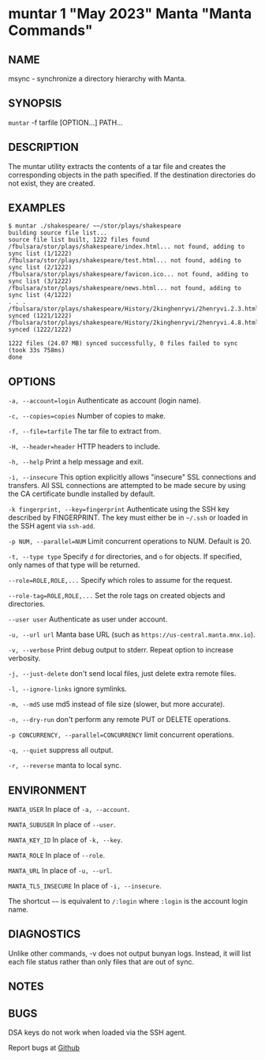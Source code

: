muntar 1 "May 2023" Manta "Manta Commands"
=======================================

NAME
----

msync - synchronize a directory hierarchy with Manta.

SYNOPSIS
--------

`muntar` -f tarfile [OPTION...] PATH...

DESCRIPTION
-----------

The muntar utility extracts the contents of a tar file and creates
the corresponding objects in the path specified. If the destination
directories do not exist, they are created.

EXAMPLES
--------

    $ muntar ./shakespeare/ ~~/stor/plays/shakespeare
    building source file list...
    source file list built, 1222 files found
    /fbulsara/stor/plays/shakespeare/index.html... not found, adding to sync list (1/1222)
    /fbulsara/stor/plays/shakespeare/test.html... not found, adding to sync list (2/1222)
    /fbulsara/stor/plays/shakespeare/favicon.ico... not found, adding to sync list (3/1222)
    /fbulsara/stor/plays/shakespeare/news.html... not found, adding to sync list (4/1222)
    . . .
    /fbulsara/stor/plays/shakespeare/History/2kinghenryvi/2henryvi.2.3.html... synced (1221/1222)
    /fbulsara/stor/plays/shakespeare/History/2kinghenryvi/2henryvi.4.8.html... synced (1222/1222)

    1222 files (24.07 MB) synced successfully, 0 files failed to sync (took 33s 758ms)
    done

OPTIONS
-------

`-a, --account=login`
  Authenticate as account (login name).

`-c, --copies=copies`
  Number of copies to make.

`-f, --file=tarfile`
  The tar file to extract from.

`-H, --header=header`
  HTTP headers to include.

`-h, --help`
  Print a help message and exit.

`-i, --insecure`
  This option explicitly allows "insecure" SSL connections and transfers.  All
  SSL connections are attempted to be made secure by using the CA certificate
  bundle installed by default.

`-k fingerprint, --key=fingerprint`
  Authenticate using the SSH key described by FINGERPRINT.  The key must
  either be in `~/.ssh` or loaded in the SSH agent via `ssh-add`.

`-p NUM, --parallel=NUM`
  Limit concurrent operations to NUM.  Default is 20.

`-t, --type type`
  Specify `d` for directories, and `o` for objects.  If specified, only names of
  that type will be returned.

`--role=ROLE,ROLE,...`
  Specify which roles to assume for the request.

`--role-tag=ROLE,ROLE,...`
  Set the role tags on created objects and directories.

`--user user`
  Authenticate as user under account.

`-u, --url url`
  Manta base URL (such as `https://us-central.manta.mnx.io`).

`-v, --verbose`
  Print debug output to stderr.  Repeat option to increase verbosity.

`-j, --just-delete`
  don't send local files, just delete extra remote files.

`-l, --ignore-links`
  ignore symlinks.

`-m, --md5`
  use md5 instead of file size (slower, but more accurate).

`-n, --dry-run`
  don't perform any remote PUT or DELETE operations.

`-p CONCURRENCY, --parallel=CONCURRENCY`
  limit concurrent operations.

`-q, --quiet`
  suppress all output.

`-r, --reverse`
  manta to local sync.

ENVIRONMENT
-----------

`MANTA_USER`
  In place of `-a, --account`.

`MANTA_SUBUSER`
  In place of `--user`.

`MANTA_KEY_ID`
  In place of `-k, --key`.

`MANTA_ROLE`
  In place of `--role`.

`MANTA_URL`
  In place of `-u, --url`.

`MANTA_TLS_INSECURE`
  In place of `-i, --insecure`.

The shortcut `~~` is equivalent to `/:login`
where `:login` is the account login name.

DIAGNOSTICS
-----------

Unlike other commands, -v does not output bunyan logs. Instead, it will list
each file status rather than only files that are out of sync.

NOTES
-----

BUGS
----

DSA keys do not work when loaded via the SSH agent.

Report bugs at [Github](https://github.com/TritonDataCenter/node-manta/issues)
